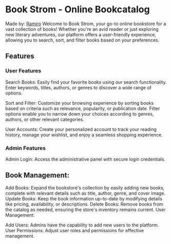 # Book Strom - Online Bookcatalog #
Made by: [Ramiro](https://github.com/RamiroHemmerling)
Welcome to Book Strom, your go-to online bookstore for a vast collection of books! Whether you're an avid reader or just exploring new literary adventures, our platform offers a user-friendly experience, allowing you to search, sort, and filter books based on your preferences.

## Features ##
### User Features ### 
Search Books: Easily find your favorite books using our search functionality. Enter keywords, titles, authors, or genres to discover a wide range of options.

Sort and Filter: Customize your browsing experience by sorting books based on criteria such as relevance, popularity, or publication date. Filter options enable you to narrow down your choices according to genres, authors, or other relevant categories.

User Accounts: Create your personalized account to track your reading history, manage your wishlist, and enjoy a seamless shopping experience.

### Admin Features ###
Admin Login: Access the administrative panel with secure login credentials.

## Book Management: ##

Add Books: Expand the bookstore's collection by easily adding new books, complete with relevant details such as title, author, genre, and cover image.
Update Books: Keep the book information up-to-date by modifying details like pricing, availability, or descriptions.
Delete Books: Remove books from the catalog as needed, ensuring the store's inventory remains current.
User Management:

Add Users: Admins have the capability to add new users to the platform.
User Permissions: Adjust user roles and permissions for effective management.
